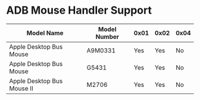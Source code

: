 # ADB Mouse Handler Support

| Model Name                 | Model Number | 0x01 | 0x02 | 0x04 |
| -------------------------- | ------------ | ---- | ---- | ---- |
| Apple Desktop Bus Mouse    | A9M0331      | Yes  | Yes  | No   |
| Apple Desktop Bus Mouse    | G5431        | Yes  | Yes  | No   |
| Apple Desktop Bus Mouse II | M2706        | Yes  | Yes  | No   |
